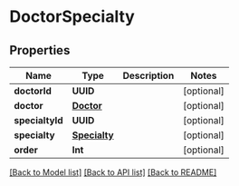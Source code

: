 # DoctorSpecialty

## Properties
Name | Type | Description | Notes
------------ | ------------- | ------------- | -------------
**doctorId** | **UUID** |  | [optional] 
**doctor** | [**Doctor**](Doctor.md) |  | [optional] 
**specialtyId** | **UUID** |  | [optional] 
**specialty** | [**Specialty**](Specialty.md) |  | [optional] 
**order** | **Int** |  | [optional] 

[[Back to Model list]](../README.md#documentation-for-models) [[Back to API list]](../README.md#documentation-for-api-endpoints) [[Back to README]](../README.md)


